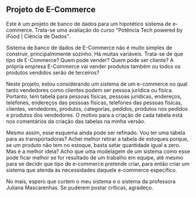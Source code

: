 ## Projeto de E-Commerce

<p>
  Este é um projeto de banco de dados para um hipotético sistema de e-commerce. Trata-se uma avaliação do curso "Potência Tech powered by iFood | Ciência de Dados".
</p>
<p>
  Sistema de banco de dados de E-Commerce não é muito simples de construir, principalmmente sozinho. Há muitas variáveis. Trata-se de que tipo de E-Commerce? Quem pode vender? Quem pode ser cliente? A própria empresa E-Commerce vai vender produtos também ou todos os produtos vendidos serão de terceiros?
</p>
<p>
  Neste projeto, estou considerando um sistema de um e-commerce no qual tanto vendedores como clientes podem ser pessoa jurídica ou física. Portanto, tem tabela para pessoas físicas, pessoas jurídicas, endereços, telefones, endereços das pessoas físicas, telefones das pessoas físicas, clientes, vendedores, produtos, categorias, pedidos, produtos nos pedidos e produtos dos vendedores. O motivo para a criação de cada tabela está nos comentários da criação das tabelas na minha versão.
</p>
<p>
  Mesmo assim, esse esquema ainda pode ser refinado. Vou ter uma tabela para as transportadoras? Achei melhor retirar a tabela de estoques porque, se um produto não tem no estoque, basta setar quantidade igual a zero. Mas é a melhor ideia? Acho que uma modelagem de um sistema como esse pode ficar melhor se for resultado de um trabalho em equipe, até mesmo para se decidir que tipo de e-commerce pretende criar, para então criar um sistema que atenda às necessidades daquele e-commerce específico.
</p>
<p>
  No mais, espero que curtem o meu sistema e o sistema da professora Juliana Mascarenhas. Se puderem postar críticas, agradeço.
</p>